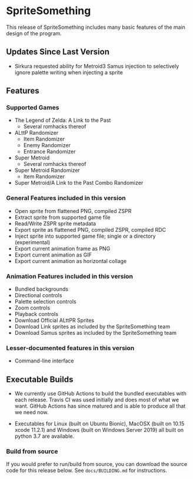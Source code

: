 # SpriteSomething

This release of SpriteSomething includes many basic features of the main design of the program.

## Updates Since Last Version

* Sirkura requested ability for Metroid3 Samus injection to selectively ignore palette writing when injecting a sprite

## Features

### Supported Games

* The Legend of Zelda: A Link to the Past
  * Several romhacks thereof
* ALttP Randomizer
  * Item Randomizer
  * Enemy Randomizer
  * Entrance Randomizer
* Super Metroid
  * Several romhacks thereof
* Super Metroid Randomizer
  * Item Randomizer
* Super Metroid/A Link to the Past Combo Randomizer

### General Features included in this version

* Open sprite from flattened PNG, compiled ZSPR
* Extract sprite from supported game file
* Read/Write ZSPR sprite metadata
* Export sprite as flattened PNG, compiled ZSPR, compiled RDC
* Inject sprite into supported game file; single or a directory (experimental)
* Export current animation frame as PNG
* Export current animation as GIF
* Export current animation as horizontal collage

### Animation Features included in this version

* Bundled backgrounds
* Directional controls
* Palette selection controls
* Zoom controls
* Playback controls
* Download Official ALttPR Sprites
* Download Link sprites as included by the SpriteSomething team
* Download Samus sprites as included by the SpriteSomething team

### Lesser-documented features in this version

* Command-line interface

## Executable Builds

* We currently use GitHub Actions to build the bundled executables with each release. Travis CI was used initially and does most of what we want. GitHub Actions has since matured and is able to produce all that we need now.

* Executables for Linux (built on Ubuntu Bionic), MacOSX (built on 10.15 xcode 11.2.1) and Windows (built on Windows Server 2019) all built on python 3.7 are available.

### Build from source

If you would prefer to run/build from source, you can download the source code for this release below.  See `docs/BUILDING.md` for instructions.
